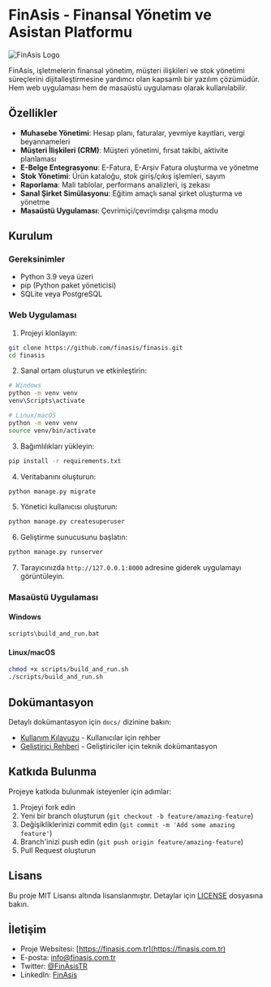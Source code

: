 # FinAsis - Finansal Yönetim ve Asistan Platformu

![FinAsis Logo](static/img/logo.png)

FinAsis, işletmelerin finansal yönetim, müşteri ilişkileri ve stok yönetimi süreçlerini dijitalleştirmesine yardımcı olan kapsamlı bir yazılım çözümüdür. Hem web uygulaması hem de masaüstü uygulaması olarak kullanılabilir.

## Özellikler

- **Muhasebe Yönetimi**: Hesap planı, faturalar, yevmiye kayıtları, vergi beyannameleri
- **Müşteri İlişkileri (CRM)**: Müşteri yönetimi, fırsat takibi, aktivite planlaması
- **E-Belge Entegrasyonu**: E-Fatura, E-Arşiv Fatura oluşturma ve yönetme
- **Stok Yönetimi**: Ürün kataloğu, stok giriş/çıkış işlemleri, sayım
- **Raporlama**: Mali tablolar, performans analizleri, iş zekası
- **Sanal Şirket Simülasyonu**: Eğitim amaçlı sanal şirket oluşturma ve yönetme
- **Masaüstü Uygulaması**: Çevrimiçi/çevrimdışı çalışma modu

## Kurulum

### Gereksinimler

- Python 3.9 veya üzeri
- pip (Python paket yöneticisi)
- SQLite veya PostgreSQL

### Web Uygulaması

1. Projeyi klonlayın:
```bash
git clone https://github.com/finasis/finasis.git
cd finasis
```

2. Sanal ortam oluşturun ve etkinleştirin:
```bash
# Windows
python -m venv venv
venv\Scripts\activate

# Linux/macOS
python -m venv venv
source venv/bin/activate
```

3. Bağımlılıkları yükleyin:
```bash
pip install -r requirements.txt
```

4. Veritabanını oluşturun:
```bash
python manage.py migrate
```

5. Yönetici kullanıcısı oluşturun:
```bash
python manage.py createsuperuser
```

6. Geliştirme sunucusunu başlatın:
```bash
python manage.py runserver
```

7. Tarayıcınızda `http://127.0.0.1:8000` adresine giderek uygulamayı görüntüleyin.

### Masaüstü Uygulaması

#### Windows
```bash
scripts\build_and_run.bat
```

#### Linux/macOS
```bash
chmod +x scripts/build_and_run.sh
./scripts/build_and_run.sh
```

## Dokümantasyon

Detaylı dokümantasyon için `docs/` dizinine bakın:

- [Kullanım Kılavuzu](docs/user_manual_tr.md) - Kullanıcılar için rehber
- [Geliştirici Rehberi](docs/developer_guide_tr.md) - Geliştiriciler için teknik dokümantasyon

## Katkıda Bulunma

Projeye katkıda bulunmak isteyenler için adımlar:

1. Projeyi fork edin
2. Yeni bir branch oluşturun (`git checkout -b feature/amazing-feature`)
3. Değişikliklerinizi commit edin (`git commit -m 'Add some amazing feature'`)
4. Branch'inizi push edin (`git push origin feature/amazing-feature`)
5. Pull Request oluşturun

## Lisans

Bu proje MIT Lisansı altında lisanslanmıştır. Detaylar için [LICENSE](LICENSE) dosyasına bakın.

## İletişim

- Proje Websitesi: [https://finasis.com.tr](https://finasis.com.tr)
- E-posta: [info@finasis.com.tr](mailto:info@finasis.com.tr)
- Twitter: [@FinAsisTR](https://twitter.com/FinAsisTR)
- LinkedIn: [FinAsis](https://www.linkedin.com/company/finasis/)